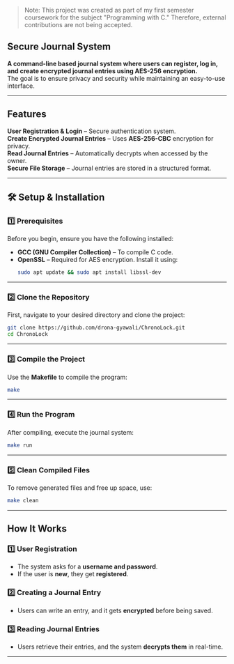 > Note: This project was created as part of my first semester coursework for the subject "Programming with C." Therefore, external contributions are not being accepted.
##  **Secure Journal System**  

**A command-line based journal system where users can register, log in, and create encrypted journal entries using AES-256 encryption.**  
The goal is to ensure privacy and security while maintaining an easy-to-use interface.

---

##  **Features**  
**User Registration & Login** – Secure authentication system.  
**Create Encrypted Journal Entries** – Uses **AES-256-CBC** encryption for privacy.  
**Read Journal Entries** – Automatically decrypts when accessed by the owner.  
**Secure File Storage** – Journal entries are stored in a structured format.  

---

## 🛠 **Setup & Installation**  

### **1️⃣ Prerequisites**  
Before you begin, ensure you have the following installed:  
- **GCC (GNU Compiler Collection)** – To compile C code.  
- **OpenSSL** – Required for AES encryption. Install it using:  
  ```bash
  sudo apt update && sudo apt install libssl-dev
  ```

---

### **2️⃣ Clone the Repository**
First, navigate to your desired directory and clone the project:  
```bash
git clone https://github.com/drona-gyawali/ChronoLock.git
cd ChronoLock
```

---

### **3️⃣ Compile the Project**  
Use the **Makefile** to compile the program:  
```bash
make
```

---

### **4️⃣ Run the Program**  
After compiling, execute the journal system:  
```bash
make run
```

---

### **5️⃣ Clean Compiled Files**  
To remove generated files and free up space, use:  
```bash
make clean
```

---

## **How It Works**
### **1️⃣ User Registration**  
- The system asks for a **username and password**.
- If the user is **new**, they get **registered**.

### **2️⃣ Creating a Journal Entry**  
- Users can write an entry, and it gets **encrypted** before being saved.

### **3️⃣ Reading Journal Entries**  
- Users retrieve their entries, and the system **decrypts them** in real-time.

---
